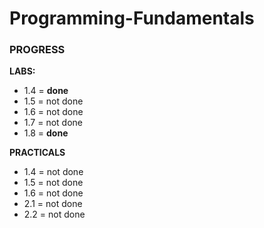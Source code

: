 # Programming-Fundamentals
### PROGRESS
**LABS:**
- 1.4 = **done**
- 1.5 = not done
- 1.6 = not done
- 1.7 = not done
- 1.8 = **done**

**PRACTICALS**
- 1.4 = not done
- 1.5 = not done
- 1.6 = not done
- 2.1 = not done
- 2.2 = not done
